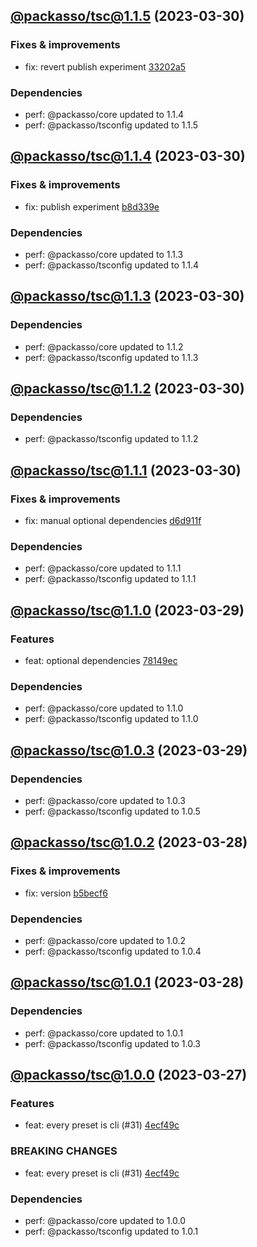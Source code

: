 ## [@packasso/tsc@1.1.5](https://github.com/qiwi/packasso/compare/2023.3.30-packasso.tsc.1.1.4-f0...2023.3.30-packasso.tsc.1.1.5-f0) (2023-03-30)

### Fixes & improvements
* fix: revert publish experiment [33202a5](https://github.com/qiwi/packasso/commit/33202a5ca8e3d59cd203960af423e4b2cd0c90f3)

### Dependencies
* perf: @packasso/core updated to 1.1.4
* perf: @packasso/tsconfig updated to 1.1.5

## [@packasso/tsc@1.1.4](https://github.com/qiwi/packasso/compare/2023.3.30-packasso.tsc.1.1.3-f0...2023.3.30-packasso.tsc.1.1.4-f0) (2023-03-30)

### Fixes & improvements
* fix: publish experiment [b8d339e](https://github.com/qiwi/packasso/commit/b8d339e959390e6ab39f24ef6ceaa19d54586e80)

### Dependencies
* perf: @packasso/core updated to 1.1.3
* perf: @packasso/tsconfig updated to 1.1.4

## [@packasso/tsc@1.1.3](https://github.com/qiwi/packasso/compare/2023.3.30-packasso.tsc.1.1.2-f0...2023.3.30-packasso.tsc.1.1.3-f0) (2023-03-30)

### Dependencies
* perf: @packasso/core updated to 1.1.2
* perf: @packasso/tsconfig updated to 1.1.3

## [@packasso/tsc@1.1.2](https://github.com/qiwi/packasso/compare/2023.3.30-packasso.tsc.1.1.1-f0...2023.3.30-packasso.tsc.1.1.2-f0) (2023-03-30)

### Dependencies
* perf: @packasso/tsconfig updated to 1.1.2

## [@packasso/tsc@1.1.1](https://github.com/qiwi/packasso/compare/2023.3.29-packasso.tsc.1.1.0-f0...2023.3.30-packasso.tsc.1.1.1-f0) (2023-03-30)

### Fixes & improvements
* fix: manual optional dependencies [d6d911f](https://github.com/qiwi/packasso/commit/d6d911ffd30ed94e528eeade78fe11d011ddcfcf)

### Dependencies
* perf: @packasso/core updated to 1.1.1
* perf: @packasso/tsconfig updated to 1.1.1

## [@packasso/tsc@1.1.0](https://github.com/qiwi/packasso/compare/2023.3.29-packasso.tsc.1.0.3-f0...2023.3.29-packasso.tsc.1.1.0-f0) (2023-03-29)

### Features
* feat: optional dependencies [78149ec](https://github.com/qiwi/packasso/commit/78149ec559effebd05bf94ce43a92fb8573d42fe)

### Dependencies
* perf: @packasso/core updated to 1.1.0
* perf: @packasso/tsconfig updated to 1.1.0

## [@packasso/tsc@1.0.3](https://github.com/qiwi/packasso/compare/2023.3.28-packasso.tsc.1.0.2-f0...2023.3.29-packasso.tsc.1.0.3-f0) (2023-03-29)

### Dependencies
* perf: @packasso/core updated to 1.0.3
* perf: @packasso/tsconfig updated to 1.0.5

## [@packasso/tsc@1.0.2](https://github.com/qiwi/packasso/compare/2023.3.28-packasso.tsc.1.0.1-f0...2023.3.28-packasso.tsc.1.0.2-f0) (2023-03-28)

### Fixes & improvements
* fix: version [b5becf6](https://github.com/qiwi/packasso/commit/b5becf63f27b765e9d93378f53d54da456c8df4f)

### Dependencies
* perf: @packasso/core updated to 1.0.2
* perf: @packasso/tsconfig updated to 1.0.4

## [@packasso/tsc@1.0.1](https://github.com/qiwi/packasso/compare/2023.3.27-packasso.tsc.1.0.0-f0...2023.3.28-packasso.tsc.1.0.1-f0) (2023-03-28)

### Dependencies
* perf: @packasso/core updated to 1.0.1
* perf: @packasso/tsconfig updated to 1.0.3

## [@packasso/tsc@1.0.0](https://github.com/qiwi/packasso/compare/undefined...2023.3.27-packasso.tsc.1.0.0-f0) (2023-03-27)

### Features
* feat: every preset is cli (#31) [4ecf49c](https://github.com/qiwi/packasso/commit/4ecf49cc42ab0823867e1631adb760d23968f32b)

### BREAKING CHANGES
* feat: every preset is cli (#31) [4ecf49c](https://github.com/qiwi/packasso/commit/4ecf49cc42ab0823867e1631adb760d23968f32b)

### Dependencies
* perf: @packasso/core updated to 1.0.0
* perf: @packasso/tsconfig updated to 1.0.1
